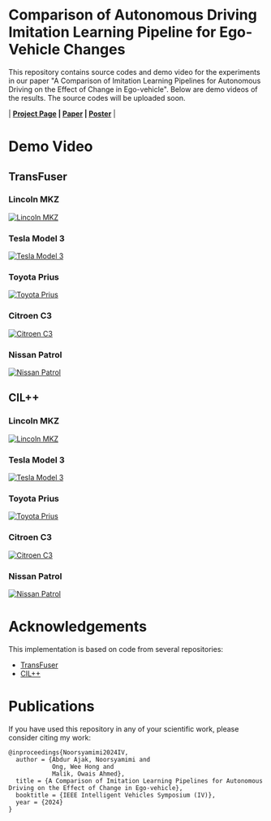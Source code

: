 # Comparison of Autonomous Driving Imitation Learning Pipeline for Ego-Vehicle Changes

This repository contains source codes and demo video for the experiments in our paper "A Comparison of Imitation Learning Pipelines for Autonomous Driving on the Effect of Change in Ego-vehicle". Below are demo videos of the results. The source codes will be uploaded soon.

| **[Project Page](https://ailab.space/projects/improving-egovehicle-control-in-deep-learning-training-pipeline-for-autonomous-cars/) | [Paper](https://ailab.space/wp-content/uploads/improving-egovehicle-control-in-deep-learning-training-pipeline-for-autonomous-cars/IV24_0299_FI.pdf) | [Poster](https://ailab.space/wp-content/uploads/improving-egovehicle-control-in-deep-learning-training-pipeline-for-autonomous-cars/MoPo2I4.12-Poster.pdf)** |

# Demo Video

## TransFuser

### Lincoln MKZ
[![Lincoln MKZ](https://img.youtube.com/vi/0wRd4mHPYSA/maxresdefault.jpg)](https://www.youtube.com/watch?v=0wRd4mHPYSA)

### Tesla Model 3
[![Tesla Model 3](https://img.youtube.com/vi/cgd5D62YmC0/maxresdefault.jpg)](https://www.youtube.com/watch?v=cgd5D62YmC0)

### Toyota Prius
[![Toyota Prius](https://img.youtube.com/vi/e4bx76Wocqo/maxresdefault.jpg)](https://www.youtube.com/watch?v=e4bx76Wocqo)

### Citroen C3
[![Citroen C3](https://img.youtube.com/vi/2FYhHeB0ZgY/maxresdefault.jpg)](https://www.youtube.com/watch?v=2FYhHeB0ZgY)

### Nissan Patrol
[![Nissan Patrol](https://img.youtube.com/vi/bJrVDMwO1BE/maxresdefault.jpg)](https://www.youtube.com/watch?v=bJrVDMwO1BE)

## CIL++

### Lincoln MKZ
[![Lincoln MKZ](https://img.youtube.com/vi/3agzuRExjX0/maxresdefault.jpg)](https://www.youtube.com/watch?v=3agzuRExjX0)

### Tesla Model 3
[![Tesla Model 3](https://img.youtube.com/vi/rh-BnKFzxIE/maxresdefault.jpg)](https://www.youtube.com/watch?v=rh-BnKFzxIE)

### Toyota Prius
[![Toyota Prius](https://img.youtube.com/vi/mMmUQqpMDkk/maxresdefault.jpg)](https://www.youtube.com/watch?v=mMmUQqpMDkk)

### Citroen C3
[![Citroen C3](https://img.youtube.com/vi/t2Aww-VuCBM/maxresdefault.jpg)](https://www.youtube.com/watch?v=t2Aww-VuCBM)

### Nissan Patrol
[![Nissan Patrol](https://img.youtube.com/vi/FIFEOGvY7zk/maxresdefault.jpg)](https://www.youtube.com/watch?v=FIFEOGvY7zk)

# Acknowledgements
This implementation is based on code from several repositories:

* [TransFuser](https://github.com/autonomousvision/transfuser)
* [CIL++](https://github.com/yixiao1/CILv2_multiview)


# Publications
If you have used this repository in any of your scientific work, please consider citing my work:

```
@inproceedings{Noorsyamimi2024IV,
  author = {Abdur Ajak, Noorsyamimi and
            Ong, Wee Hong and
            Malik, Owais Ahmed},
  title = {A Comparison of Imitation Learning Pipelines for Autonomous Driving on the Effect of Change in Ego-vehicle},
  booktitle = {IEEE Intelligent Vehicles Symposium (IV)},
  year = {2024}
}
```
